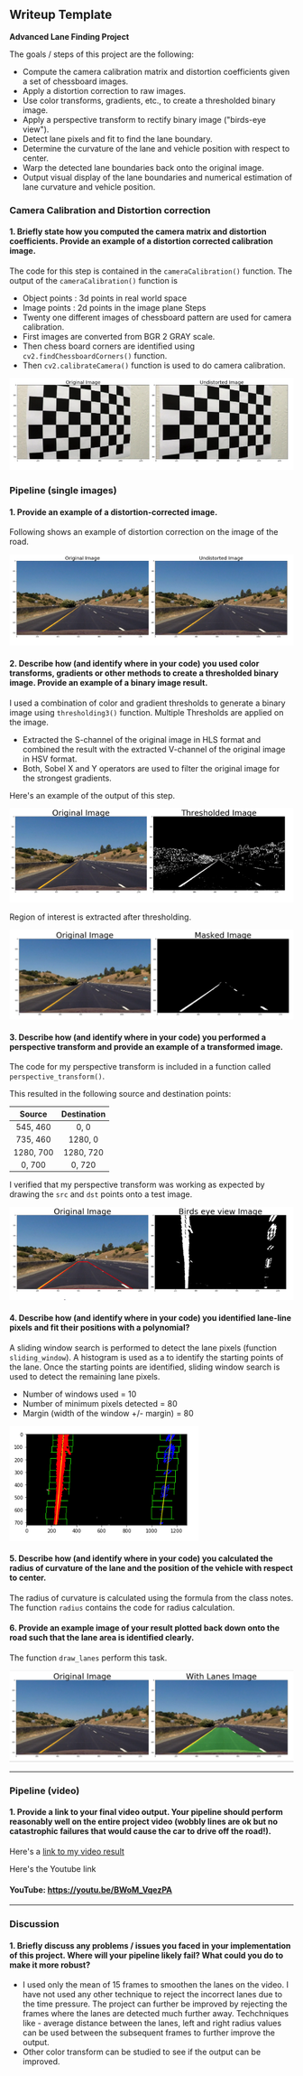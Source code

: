 ## Writeup Template

**Advanced Lane Finding Project**

The goals / steps of this project are the following:

* Compute the camera calibration matrix and distortion coefficients given a set of chessboard images.
* Apply a distortion correction to raw images.
* Use color transforms, gradients, etc., to create a thresholded binary image.
* Apply a perspective transform to rectify binary image ("birds-eye view").
* Detect lane pixels and fit to find the lane boundary.
* Determine the curvature of the lane and vehicle position with respect to center.
* Warp the detected lane boundaries back onto the original image.
* Output visual display of the lane boundaries and numerical estimation of lane curvature and vehicle position.

[//]: # (Image References)

[image1]: ./examples/undistort_output.png "Undistorted"
[image2]: ./examples/Road_image_undistorted.png "Road Transformed"
[image3a]: ./examples/region_of_interest.png "Road Transformed"
[image3]: ./examples/binary_combo_example.png "Binary Example"
[image4]: ./examples/birds_eye_view.png "Warp Example"
[image5]: ./examples/color_fit_lines.png "Fit Visual"
[image6]: ./examples/drawn_lane_lines.png "Output"
[video1]: ./project_video_cha.mp4 "Video"

### Camera Calibration and Distortion correction

#### 1. Briefly state how you computed the camera matrix and distortion coefficients. Provide an example of a distortion corrected calibration image.
The code for this step is contained in the `cameraCalibration()` function.
The output of the `cameraCalibration()` function is 
 - Object points : 3d  points in real world space 
 - Image points : 2d points in the image plane
Steps
- Twenty one different images of chessboard pattern are used for camera calibration. 
- First images are converted from BGR 2 GRAY scale.
- Then chess board corners are identified using `cv2.findChessboardCorners()` function.
- Then `cv2.calibrateCamera()` function is used to do camera calibration. 

![alt text][image1]

### Pipeline (single images)

#### 1. Provide an example of a distortion-corrected image.

Following shows an example of distortion correction on the image of the road.

![alt text][image2]

#### 2. Describe how (and identify where in your code) you used color transforms, gradients or other methods to create a thresholded binary image.  Provide an example of a binary image result.

I used a combination of color and gradient thresholds to generate a binary image using `thresholding3()` function.
Multiple Thresholds are applied on the image.
- Extracted the S-channel of the original image in HLS format and combined the result with the extracted V-channel of the original image in HSV format.
- Both, Sobel X and Y operators are used to filter the original image for the strongest gradients.

Here's an example of the output of this step.  

![alt text][image3]

Region of interest is extracted after thresholding.

![alt text][image3a]
#### 3. Describe how (and identify where in your code) you performed a perspective transform and provide an example of a transformed image.

The code for my perspective transform is included in a function called `perspective_transform()`. 


This resulted in the following source and destination points:

| Source        | Destination   | 
|:-------------:|:-------------:| 
| 545, 460      | 0, 0        | 
| 735, 460      | 1280, 0      |
| 1280, 700     | 1280, 720      |
| 0, 700      | 0, 720        |

I verified that my perspective transform was working as expected by drawing the `src` and `dst` points onto a test image.

![alt text][image4]

#### 4. Describe how (and identify where in your code) you identified lane-line pixels and fit their positions with a polynomial?

A sliding window search is performed to detect the lane pixels (function `sliding_window`). A histogram is used as a to identify the starting points of the lane. Once the starting points are identified, sliding window search is used to detect the remaining lane pixels.
- Number of windows used = 10
- Number of minimum pixels detected = 80
- Margin (width of the window +/- margin) = 80

![alt text][image5]

#### 5. Describe how (and identify where in your code) you calculated the radius of curvature of the lane and the position of the vehicle with respect to center.

The radius of curvature is calculated using the formula from the class notes. The function `radius` contains the code for radius calculation.

#### 6. Provide an example image of your result plotted back down onto the road such that the lane area is identified clearly.

The function `draw_lanes` perform this task.

![alt text][image6]

---

### Pipeline (video)

#### 1. Provide a link to your final video output.  Your pipeline should perform reasonably well on the entire project video (wobbly lines are ok but no catastrophic failures that would cause the car to drive off the road!).

Here's a [link to my video result](./project_video_cha.mp4)

Here's the Youtube link 
#### **YouTube:** https://youtu.be/BWoM_VqezPA 
---

### Discussion

#### 1. Briefly discuss any problems / issues you faced in your implementation of this project.  Where will your pipeline likely fail?  What could you do to make it more robust?

- I used only the mean of 15 frames to smoothen the lanes on the video. I have not used any other technique to reject the incorrect lanes due to the time pressure. The project can further be improved by rejecting the frames where the lanes are detected much further away. Techchniques like - average distance between the lanes, left and right radius values can be used between the subsequent frames to further improve the output. 
- Other color transform can be studied to see if the output can be improved.
